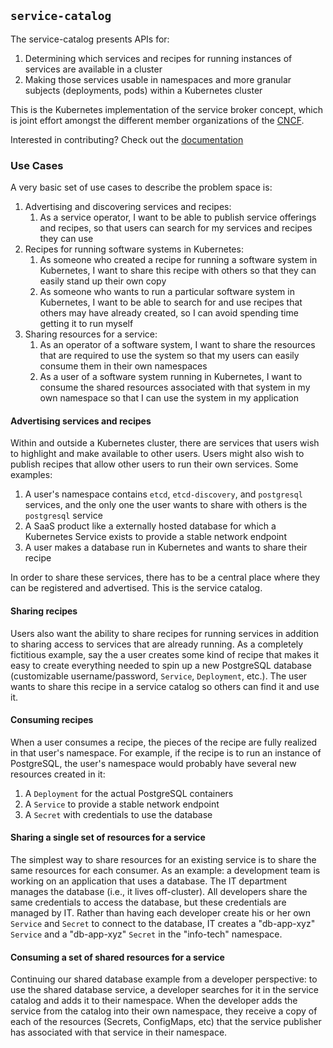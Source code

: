 ## `service-catalog`

The service-catalog presents APIs for:

1.  Determining which services and recipes for running instances of services
    are available in a cluster
2.  Making those services usable in namespaces and more granular subjects
    (deployments, pods) within a Kubernetes cluster

This is the Kubernetes implementation of the service broker concept, which is
joint effort amongst the different member organizations of the
[CNCF](https://cncf.io/).

Interested in contributing?  Check out the [documentation](./CONTRIBUTING.md)

### Use Cases

A very basic set of use cases to describe the problem space is:

1.  Advertising and discovering services and recipes:
    1.  As a service operator, I want to be able to publish service offerings
        and recipes, so that users can search for my services and recipes they
        can use
2.  Recipes for running software systems in Kubernetes:
    1.  As someone who created a recipe for running a software system in
        Kubernetes, I want to share this recipe with others so that they can
        easily stand up their own copy
    2.  As someone who wants to run a particular software system in Kubernetes,
        I want to be able to search for and use recipes that others may have
        already created, so I can avoid spending time getting it to run myself
3.  Sharing resources for a service:
    1.  As an operator of a software system, I want to share the resources that
        are required to use the system so that my users can easily consume
        them in their own namespaces
    2.  As a user of a software system running in Kubernetes, I want to consume
        the shared resources associated with that system in my own namespace so
        that I can use the system in my application

#### Advertising services and recipes

Within and outside a Kubernetes cluster, there are services that users wish to
highlight and make available to other users.  Users might also wish to publish
recipes that allow other users to run their own services.  Some examples:

1.  A user's namespace contains `etcd`, `etcd-discovery`, and `postgresql`
    services, and the only one the user wants to share with others is the
    `postgresql` service
2.  A SaaS product like a externally hosted database for which a Kubernetes
    Service exists to provide a stable network endpoint
3.  A user makes a database run in Kubernetes and wants to share their recipe

In order to share these services, there has to be a central place where they can
be registered and advertised.  This is the service catalog.

#### Sharing recipes

Users also want the ability to share recipes for running services in addition to
sharing access to services that are already running.  As a completely fictitious
example, say the a user creates some kind of recipe that makes it easy to create
everything needed to spin up a new PostgreSQL database (customizable
username/password, `Service`, `Deployment`, etc.). The user wants to share this
recipe in a service catalog so others can find it and use it.

#### Consuming recipes

When a user consumes a recipe, the pieces of the recipe are fully realized in
that user's namespace.  For example, if the recipe is to run an instance of
PostgreSQL, the user's namespace would probably have several new resources
created in it:

1.  A `Deployment` for the actual PostgreSQL containers
2.  A `Service` to provide a stable network endpoint
3.  A `Secret` with credentials to use the database

#### Sharing a single set of resources for a service

The simplest way to share resources for an existing service is to share the same
resources for each consumer.  As an example: a development team is working on an
application that uses a database. The IT department manages the database (i.e.,
it lives off-cluster). All developers share the same credentials to access the
database, but these credentials are managed by IT. Rather than having each
developer create his or her own `Service` and `Secret` to connect to the
database, IT creates a "db-app-xyz" `Service` and a "db-app-xyz" `Secret` in the
"info-tech" namespace. 

#### Consuming a set of shared resources for a service

Continuing our shared database example from a developer perspective: to use the
shared database service, a developer searches for it in the service catalog and
adds it to their namespace.  When the developer adds the service from the
catalog into their own namespace, they receive a copy of each of the resources
(Secrets, ConfigMaps, etc) that the service publisher has associated with that
service in their namespace.